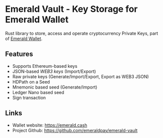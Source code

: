 # Emerald Vault - Key Storage for Emerald Wallet

Rust library to store, access and operate cryptocurrency Private Keys, part of [Emerald Wallet](https://emerald.cash). 

## Features

* Supports Ethereum-based keys
* JSON-based _WEB3 keys_ (Import/Export)
* Raw private keys (Generate/Import/Export, Export as WEB3 JSON)
* HDPath on a Seed
* Mnemonic based seed (Generate/Import)
* Ledger Nano based seed
* Sign transaction

## Links

* Wallet website: https://emerald.cash
* Project Github: https://github.com/emeraldpay/emerald-vault

